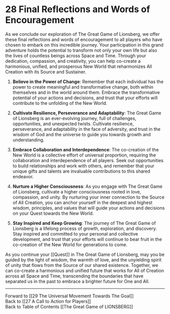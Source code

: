 # 28 Final Reflections and Words of Encouragement

As we conclude our exploration of The Great Game of Lionsberg, we offer these final reflections and words of encouragement to all players who have chosen to embark on this incredible journey. Your participation in this grand adventure holds the potential to transform not only your own life but also the lives of countless beings across Space and Time. Through your dedication, compassion, and creativity, you can help co-create a harmonious, unified, and prosperous New World that reharmonizes All Creation with its Source and Sustainer.

1.  **Believe in the Power of Change**: Remember that each individual has the power to create meaningful and transformative change, both within themselves and in the world around them. Embrace the transformative potential of your actions and decisions, and trust that your efforts will contribute to the unfolding of the New World.
    
2.  **Cultivate Resilience, Perseverance and Adaptability**: The Great Game of Lionsberg is an ever-evolving journey, full of challenges, opportunities, and unexpected twists. Cultivate resilience, perseverance, and adaptability in the face of adversity, and trust in the wisdom of God and the universe to guide you towards growth and understanding.
    
3.  **Embrace Collaboration and Interdependence**: The co-creation of the New World is a collective effort of universal proportion, requiring the collaboration and interdependence of all players. Seek out opportunities to build relationships and work with others, and remember that your unique gifts and talents are invaluable contributions to this shared endeavor.
    
4.  **Nurture a Higher Consciousness**: As you engage with The Great Game of Lionsberg, cultivate a higher consciousness rooted in love, compassion, and unity. By nurturing your inner connection to the Source of All Creation, you can anchor yourself in the deepest and highest wisdom, principles, and values that will guide your actions and decisions on your Quest towards the New World.
    
5.  **Stay Inspired and Keep Growing**: The journey of The Great Game of Lionsberg is a lifelong process of growth, exploration, and discovery. Stay inspired and committed to your personal and collective development, and trust that your efforts will continue to bear fruit in the co-creation of the New World for generations to come. 
    

As you continue your [[Quest]] in The Great Game of Lionsberg, may you be guided by the light of wisdom, the warmth of love, and the unyielding spirit of unity that flows from the Source of our shared existence. Together, we can co-create a harmonious and unified future that works for All of Creation across all Space and Time, transcending the boundaries that have separated us in the past to embrace a brighter future for One and All.

____

Forward to [[29 The Universal Movement Towards The Goal]]    
Back to [[27 A Call to Action for Players]]  
Back to Table of Contents [[The Great Game of LIONSBERG]]  